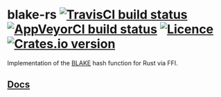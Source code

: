 # blake-rs [![TravisCI build status](https://travis-ci.org/nabijaczleweli/blake-rs.svg?branch=master)](https://travis-ci.org/nabijaczleweli/blake-rs) [![AppVeyorCI build status](https://ci.appveyor.com/api/projects/status/augfqfnj6pgwh8ys/branch/master?svg=true)](https://ci.appveyor.com/project/nabijaczleweli/blake-rs/branch/master) [![Licence](https://img.shields.io/badge/license-MIT-blue.svg?style=flat)](LICENSE) [![Crates.io version](http://meritbadge.herokuapp.com/blake)](https://crates.io/crates/blake)
Implementation of the [BLAKE](http://131002.net/blake) hash function for Rust via FFI.


## [Docs](https://cdn.rawgit.com/nabijaczleweli/blake-rs/doc/blake/index.html)
